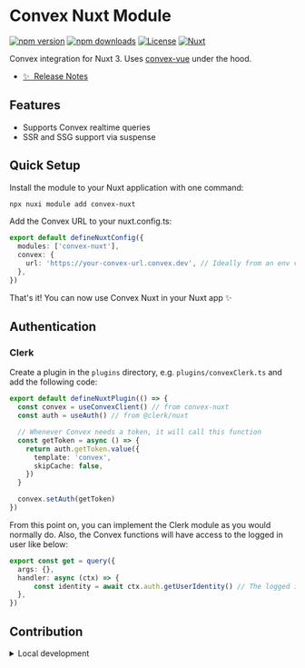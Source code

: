 <!--
Get your module up and running quickly.

Find and replace all on all files (CMD+SHIFT+F):
- Name: My Module
- Package name: convex-nuxt
- Description: My new Nuxt module
-->

# Convex Nuxt Module

[![npm version][npm-version-src]][npm-version-href]
[![npm downloads][npm-downloads-src]][npm-downloads-href]
[![License][license-src]][license-href]
[![Nuxt][nuxt-src]][nuxt-href]

Convex integration for Nuxt 3. Uses [convex-vue](https://github.com/chris-visser/convex-vue) under the hood.

- [✨ &nbsp;Release Notes](/CHANGELOG.md)

## Features

- Supports Convex realtime queries
- SSR and SSG support via suspense

## Quick Setup

Install the module to your Nuxt application with one command:

```bash
npx nuxi module add convex-nuxt
```

Add the Convex URL to your nuxt.config.ts:

```ts
export default defineNuxtConfig({
  modules: ['convex-nuxt'],
  convex: {
    url: 'https://your-convex-url.convex.dev', // Ideally from an env variable
  },
})
```

That's it! You can now use Convex Nuxt in your Nuxt app ✨

## Authentication

### Clerk

Create a plugin in the `plugins` directory, e.g. `plugins/convexClerk.ts` and add the following code:

```ts
export default defineNuxtPlugin(() => {
  const convex = useConvexClient() // from convex-nuxt
  const auth = useAuth() // from @clerk/nuxt

  // Whenever Convex needs a token, it will call this function
  const getToken = async () => {
    return auth.getToken.value({
      template: 'convex',
      skipCache: false,
    })
  }

  convex.setAuth(getToken)
})
```

From this point on, you can implement the Clerk module as you would normally do. Also, the Convex functions 
will have access to the logged in user like below:

```ts
export const get = query({
  args: {},
  handler: async (ctx) => {
      const identity = await ctx.auth.getUserIdentity() // The logged in user from Clerk
  },
})
```


## Contribution

<details>
  <summary>Local development</summary>
  
  ```bash
  # Install dependencies
  bun install
  
  # Generate type stubs
  bun run dev:prepare
  
  # Develop with the playground
  bun run dev
  
  # Build the playground
  bun run dev:build
  
  # Run ESLint
  bun run lint
  
  # Run Vitest
  bun run test
  bun run test:watch
  
  # Release new version
  bun run release
  ```

</details>


<!-- Badges -->
[npm-version-src]: https://img.shields.io/npm/v/convex-nuxt/latest.svg?style=flat&colorA=020420&colorB=00DC82
[npm-version-href]: https://npmjs.com/package/convex-nuxt

[npm-downloads-src]: https://img.shields.io/npm/dm/convex-nuxt.svg?style=flat&colorA=020420&colorB=00DC82
[npm-downloads-href]: https://npm.chart.dev/convex-nuxt

[license-src]: https://img.shields.io/npm/l/convex-nuxt.svg?style=flat&colorA=020420&colorB=00DC82
[license-href]: https://npmjs.com/package/convex-nuxt

[nuxt-src]: https://img.shields.io/badge/Nuxt-020420?logo=nuxt.js
[nuxt-href]: https://nuxt.com
